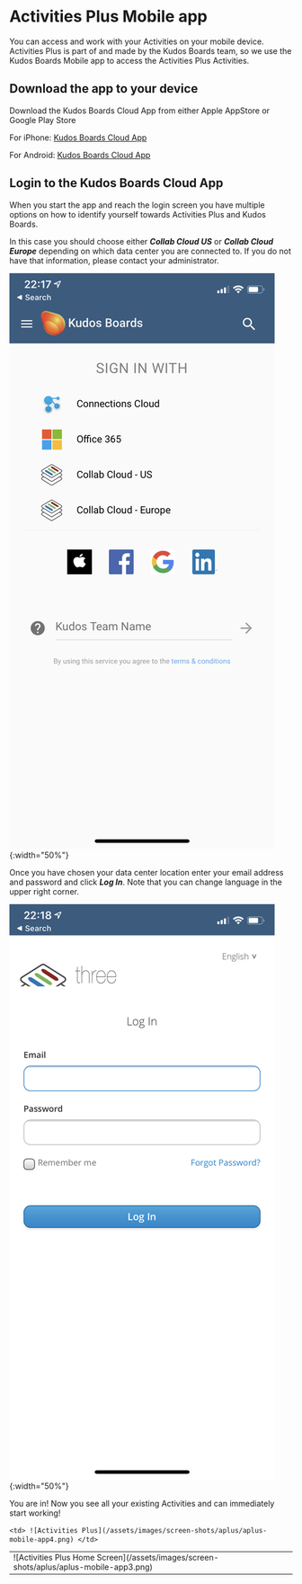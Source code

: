 # Activities Plus Mobile app

You can access and work with your Activities on your mobile device. Activities Plus is part of and made by the Kudos Boards team, so we use the Kudos Boards Mobile app to access the Activities Plus Activities.

## Download the app to your device

Download the Kudos Boards Cloud App from either Apple AppStore or Google Play Store

For iPhone: [Kudos Boards Cloud App](https://apps.apple.com/au/app/kudos-boards-for-cloud/id1348187330)

For Android: [Kudos Boards Cloud App](https://play.google.com/store/apps/details?id=com.kudosboards.pwa&hl=en_AU)

## Login to the Kudos Boards Cloud App

When you start the app and reach the login screen you have multiple options on how to identify yourself towards Activities Plus and Kudos Boards.

In this case you should choose either **_Collab Cloud US_** or **_Collab Cloud Europe_** depending on which data center you are connected to. If you do not have that information, please contact your administrator.

![Choose Login Option](/assets/images/screen-shots/aplus/aplus-mobile-app1.png){:width="50%"}

Once you have chosen your data center location enter your email address and password and click **_Log In_**. Note that you can change language in the upper right corner.

![Login Screen](/assets/images/screen-shots/aplus/aplus-mobile-app2.png){:width="50%"}

You are in! Now you see all your existing Activities and can immediately start working!

<table>
  <tr>
    <td> ![Activities Plus Home Screen](/assets/images/screen-shots/aplus/aplus-mobile-app3.png)</td>
    
    <td> ![Activities Plus](/assets/images/screen-shots/aplus/aplus-mobile-app4.png) </td>
   </tr>
</table>
